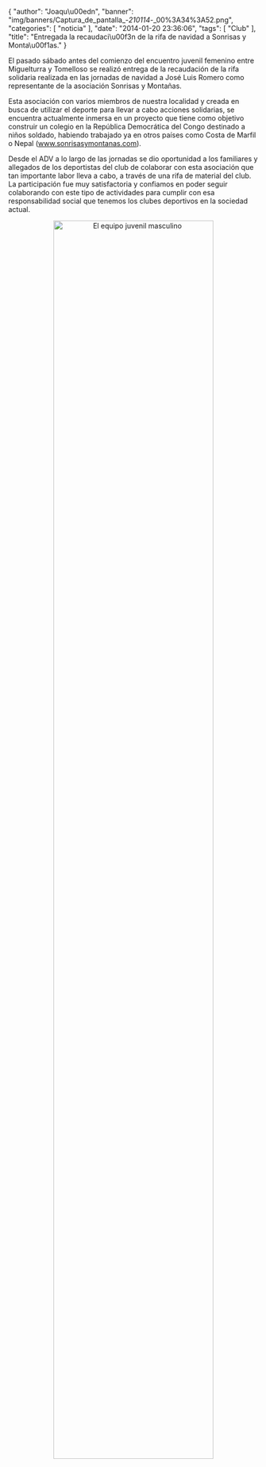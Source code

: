 {
  "author": "Joaqu\u00edn", 
  "banner": "img/banners/Captura_de_pantalla_-_210114_-_00%3A34%3A52.png", 
  "categories": [
    "noticia"
  ], 
  "date": "2014-01-20 23:36:06", 
  "tags": [
    "Club"
  ], 
  "title": "Entregada la recaudaci\u00f3n de la rifa de navidad a Sonrisas y Monta\u00f1as."
}

El pasado sábado antes del comienzo del encuentro juvenil femenino entre Miguelturra y Tomelloso se realizó entrega de la recaudación de la rifa solidaria realizada en las jornadas de navidad a José Luis Romero como representante de la asociación Sonrisas y Montañas.

Esta asociación con varios miembros de nuestra localidad y creada en busca de utilizar el deporte para llevar a cabo acciones solidarias, se encuentra actualmente inmersa en un proyecto que tiene como objetivo construir un colegio en la República Democrática del Congo destinado a niños soldado, habiendo trabajado ya en otros países como Costa de Marfil o Nepal (www.sonrisasymontanas.com).

Desde el ADV a lo largo de las jornadas se dio oportunidad a los familiares y allegados de los deportistas del club de colaborar con esta asociación que tan importante labor lleva a cabo, a través de una rifa de material del club. La participación fue muy satisfactoria y confiamos en poder seguir colaborando con este tipo de actividades para cumplir con esa responsabilidad social que tenemos los clubes deportivos en la sociedad actual.

<center>
<a target="_new" href="http://www.advmiguelturra.org/img/banners/Captura%20de%20pantalla%20-%20210114%20-%2000%3A34%3A52.png"> 
<img alt="El equipo juvenil masculino" width="80%" align="center" src="http://www.advmiguelturra.org/img/banners/Captura%20de%20pantalla%20-%20210114%20-%2000%3A34%3A52.png"/> </a>
</center>

